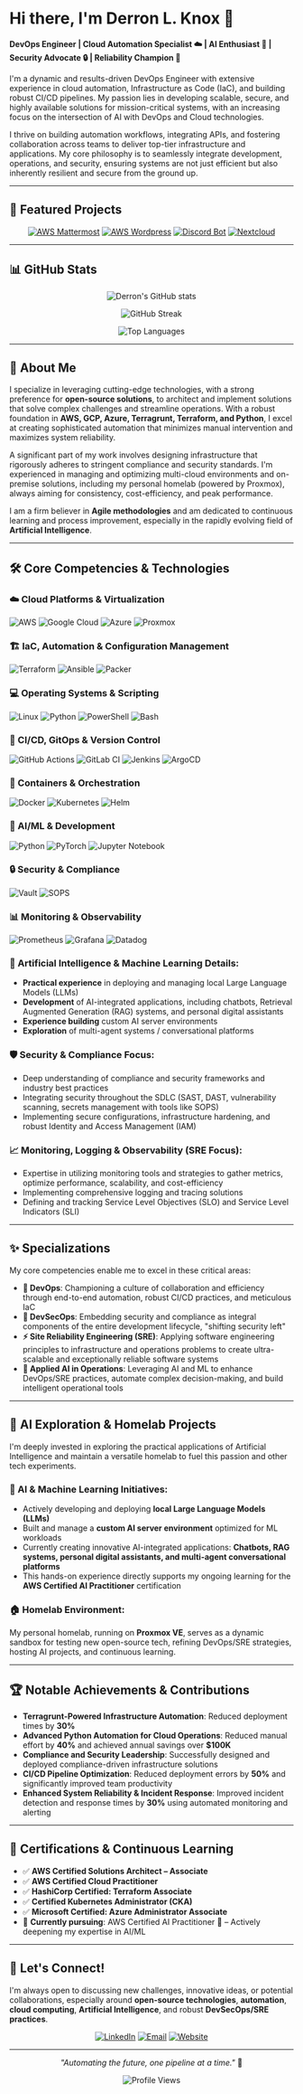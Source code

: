 # Hi there, I'm Derron L. Knox 👋

**DevOps Engineer | Cloud Automation Specialist ☁️ | AI Enthusiast 🤖 | Security Advocate 🔒 | Reliability Champion 🚀**

I'm a dynamic and results-driven DevOps Engineer with extensive experience in cloud automation, Infrastructure as Code (IaC), and building robust CI/CD pipelines. My passion lies in developing scalable, secure, and highly available solutions for mission-critical systems, with an increasing focus on the intersection of AI with DevOps and Cloud technologies.

I thrive on building automation workflows, integrating APIs, and fostering collaboration across teams to deliver top-tier infrastructure and applications. My core philosophy is to seamlessly integrate development, operations, and security, ensuring systems are not just efficient but also inherently resilient and secure from the ground up.

---

## 🌟 Featured Projects

<div align="center">

[![AWS Mattermost](https://github-readme-stats.vercel.app/api/pin/?username=Derron-Knox&repo=AWS_Mattermost&theme=radical)](https://github.com/Derron-Knox/AWS_Mattermost)
[![AWS Wordpress](https://github-readme-stats.vercel.app/api/pin/?username=Derron-Knox&repo=AWS_Wordpress&theme=radical)](https://github.com/Derron-Knox/AWS_Wordpress)
[![Discord Bot](https://github-readme-stats.vercel.app/api/pin/?username=Derron-Knox&repo=DiscordBot&theme=radical)](https://github.com/Derron-Knox/DiscordBot)
[![Nextcloud](https://github-readme-stats.vercel.app/api/pin/?username=Derron-Knox&repo=Nextcloud&theme=radical)](https://github.com/Derron-Knox/Nextcloud)

</div>

---

## 📊 GitHub Stats

<div align="center">
  
![Derron's GitHub stats](https://github-readme-stats.vercel.app/api?username=Derron-Knox&show_icons=true&theme=radical)

![GitHub Streak](https://github-readme-streak-stats.herokuapp.com/?user=Derron-Knox&theme=radical)

![Top Languages](https://github-readme-stats.vercel.app/api/top-langs/?username=Derron-Knox&layout=compact&theme=radical)

</div>

---

## 🔭 About Me

I specialize in leveraging cutting-edge technologies, with a strong preference for **open-source solutions**, to architect and implement solutions that solve complex challenges and streamline operations. With a robust foundation in **AWS, GCP, Azure, Terragrunt, Terraform, and Python**, I excel at creating sophisticated automation that minimizes manual intervention and maximizes system reliability.

A significant part of my work involves designing infrastructure that rigorously adheres to stringent compliance and security standards. I'm experienced in managing and optimizing multi-cloud environments and on-premise solutions, including my personal homelab (powered by Proxmox), always aiming for consistency, cost-efficiency, and peak performance.

I am a firm believer in **Agile methodologies** and am dedicated to continuous learning and process improvement, especially in the rapidly evolving field of **Artificial Intelligence**.

---

## 🛠️ Core Competencies & Technologies

### ☁️ Cloud Platforms & Virtualization
![AWS](https://img.shields.io/badge/AWS-%23FF9900.svg?style=flat&logo=amazon-aws&logoColor=white)
![Google Cloud](https://img.shields.io/badge/GoogleCloud-%234285F4.svg?style=flat&logo=google-cloud&logoColor=white)
![Azure](https://img.shields.io/badge/azure-%230072C6.svg?style=flat&logo=microsoftazure&logoColor=white)
![Proxmox](https://img.shields.io/badge/Proxmox-E57000?style=flat&logo=proxmox&logoColor=white)

### 🏗️ IaC, Automation & Configuration Management
![Terraform](https://img.shields.io/badge/terraform-%235835CC.svg?style=flat&logo=terraform&logoColor=white)
![Ansible](https://img.shields.io/badge/ansible-%231A1918.svg?style=flat&logo=ansible&logoColor=white)
![Packer](https://img.shields.io/badge/packer-%23E7EEF0.svg?style=flat&logo=packer&logoColor=#02A8EF)

### 💻 Operating Systems & Scripting
![Linux](https://img.shields.io/badge/Linux-FCC624?style=flat&logo=linux&logoColor=black)
![Python](https://img.shields.io/badge/python-3670A0?style=flat&logo=python&logoColor=ffdd54)
![PowerShell](https://img.shields.io/badge/PowerShell-%235391FE.svg?style=flat&logo=powershell&logoColor=white)
![Bash](https://img.shields.io/badge/bash-4EAA25?style=flat&logo=gnubash&logoColor=white)

### 🚀 CI/CD, GitOps & Version Control
![GitHub Actions](https://img.shields.io/badge/github%20actions-%232671E5.svg?style=flat&logo=githubactions&logoColor=white)
![GitLab CI](https://img.shields.io/badge/gitlab%20ci-%23181717.svg?style=flat&logo=gitlab&logoColor=white)
![Jenkins](https://img.shields.io/badge/jenkins-%232C5263.svg?style=flat&logo=jenkins&logoColor=white)
![ArgoCD](https://img.shields.io/badge/argo-EF7B4D?style=flat&logo=argo&logoColor=white)

### 🐳 Containers & Orchestration
![Docker](https://img.shields.io/badge/docker-%230db7ed.svg?style=flat&logo=docker&logoColor=white)
![Kubernetes](https://img.shields.io/badge/kubernetes-%23326ce5.svg?style=flat&logo=kubernetes&logoColor=white)
![Helm](https://img.shields.io/badge/Helm-0F1689?style=flat&logo=helm&logoColor=white)

### 🤖 AI/ML & Development
![Python](https://img.shields.io/badge/python-3670A0?style=flat&logo=python&logoColor=ffdd54)
![PyTorch](https://img.shields.io/badge/PyTorch-%23EE4C2C.svg?style=flat&logo=PyTorch&logoColor=white)
![Jupyter Notebook](https://img.shields.io/badge/jupyter-%23FA0F00.svg?style=flat&logo=jupyter&logoColor=white)

### 🔒 Security & Compliance
![Vault](https://img.shields.io/badge/vault-FFEC6E?style=flat&logo=vault&logoColor=black)
![SOPS](https://img.shields.io/badge/SOPS-326CE5?style=flat&logoColor=white)

### 📊 Monitoring & Observability
![Prometheus](https://img.shields.io/badge/Prometheus-E6522C?style=flat&logo=Prometheus&logoColor=white)
![Grafana](https://img.shields.io/badge/grafana-%23F46800.svg?style=flat&logo=grafana&logoColor=white)
![Datadog](https://img.shields.io/badge/datadog-%23632CA6.svg?style=flat&logo=datadog&logoColor=white)

### 🧠 Artificial Intelligence & Machine Learning Details:
- **Practical experience** in deploying and managing local Large Language Models (LLMs)
- **Development** of AI-integrated applications, including chatbots, Retrieval Augmented Generation (RAG) systems, and personal digital assistants
- **Experience building** custom AI server environments
- **Exploration** of multi-agent systems / conversational platforms

### 🛡️ Security & Compliance Focus:
- Deep understanding of compliance and security frameworks and industry best practices
- Integrating security throughout the SDLC (SAST, DAST, vulnerability scanning, secrets management with tools like SOPS)
- Implementing secure configurations, infrastructure hardening, and robust Identity and Access Management (IAM)

### 📈 Monitoring, Logging & Observability (SRE Focus):
- Expertise in utilizing monitoring tools and strategies to gather metrics, optimize performance, scalability, and cost-efficiency
- Implementing comprehensive logging and tracing solutions
- Defining and tracking Service Level Objectives (SLO) and Service Level Indicators (SLI)

---

## ✨ Specializations

My core competencies enable me to excel in these critical areas:

- **🔄 DevOps**: Championing a culture of collaboration and efficiency through end-to-end automation, robust CI/CD practices, and meticulous IaC
- **🔐 DevSecOps**: Embedding security and compliance as integral components of the entire development lifecycle, "shifting security left"
- **⚡ Site Reliability Engineering (SRE)**: Applying software engineering principles to infrastructure and operations problems to create ultra-scalable and exceptionally reliable software systems
- **🤖 Applied AI in Operations**: Leveraging AI and ML to enhance DevOps/SRE practices, automate complex decision-making, and build intelligent operational tools

---

## 🧪 AI Exploration & Homelab Projects

I'm deeply invested in exploring the practical applications of Artificial Intelligence and maintain a versatile homelab to fuel this passion and other tech experiments.

### 🤖 AI & Machine Learning Initiatives:
- Actively developing and deploying **local Large Language Models (LLMs)**
- Built and manage a **custom AI server environment** optimized for ML workloads
- Currently creating innovative AI-integrated applications: **Chatbots, RAG systems, personal digital assistants, and multi-agent conversational platforms**
- This hands-on experience directly supports my ongoing learning for the **AWS Certified AI Practitioner** certification

### 🏠 Homelab Environment:
My personal homelab, running on **Proxmox VE**, serves as a dynamic sandbox for testing new open-source tech, refining DevOps/SRE strategies, hosting AI projects, and continuous learning.

---

## 🏆 Notable Achievements & Contributions

- **Terragrunt-Powered Infrastructure Automation**: Reduced deployment times by **30%**
- **Advanced Python Automation for Cloud Operations**: Reduced manual effort by **40%** and achieved annual savings over **$100K**
- **Compliance and Security Leadership**: Successfully designed and deployed compliance-driven infrastructure solutions
- **CI/CD Pipeline Optimization**: Reduced deployment errors by **50%** and significantly improved team productivity
- **Enhanced System Reliability & Incident Response**: Improved incident detection and response times by **30%** using automated monitoring and alerting

---

## 📜 Certifications & Continuous Learning

- ✅ **AWS Certified Solutions Architect – Associate**
- ✅ **AWS Certified Cloud Practitioner**
- ✅ **HashiCorp Certified: Terraform Associate**
- ✅ **Certified Kubernetes Administrator (CKA)**
- ✅ **Microsoft Certified: Azure Administrator Associate**
- 🎯 **Currently pursuing**: AWS Certified AI Practitioner 🧠 – Actively deepening my expertise in AI/ML

---

## 🚀 Let's Connect!

I'm always open to discussing new challenges, innovative ideas, or potential collaborations, especially around **open-source technologies**, **automation**, **cloud computing**, **Artificial Intelligence**, and robust **DevSecOps/SRE practices**.

<div align="center">
  
[![LinkedIn](https://img.shields.io/badge/LinkedIn-%230077B5.svg?logo=linkedin&logoColor=white)](https://linkedin.com/in/derron-knox)
[![Email](https://img.shields.io/badge/Email-D14836?logo=gmail&logoColor=white)](mailto:derron.knox@example.com)
[![Website](https://img.shields.io/badge/Website-In%20Development-orange?logo=google-chrome&logoColor=white)](#)

</div>

---

<div align="center">

*"Automating the future, one pipeline at a time."* 🚀

![Profile Views](https://komarev.com/ghpvc/?username=Derron-Knox&color=brightgreen)

</div>
